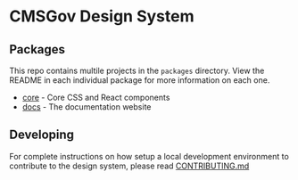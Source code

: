 # CMSGov Design System

## Packages

This repo contains multile projects in the `packages` directory. View the README in each individual package for more information on each one.

- [core](packages/core/) - Core CSS and React components
- [docs](packages/docs/) - The documentation website

## Developing

For complete instructions on how setup a local development environment to contribute to the design system, please read [CONTRIBUTING.md](CONTRIBUTING.md)
